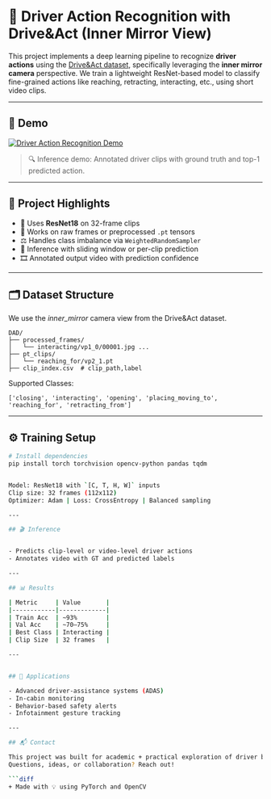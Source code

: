 # 🚗 Driver Action Recognition with Drive&Act (Inner Mirror View)

This project implements a deep learning pipeline to recognize **driver actions** using the [Drive&Act dataset](https://www.driveandact.com/), specifically leveraging the **inner mirror camera** perspective. We train a lightweight ResNet-based model to classify fine-grained actions like reaching, retracting, interacting, etc., using short video clips.

---

## 🎥 Demo

[![Driver Action Recognition Demo](https://img.youtube.com/vi/r7v8o_iFcyA/0.jpg)](https://www.youtube.com/shorts/r7v8o_iFcyA)

> 🔍 Inference demo: Annotated driver clips with ground truth and top-1 predicted action.

---

## 🧠 Project Highlights

- 🧾 Uses **ResNet18** on 32-frame clips
- 📼 Works on raw frames or preprocessed `.pt` tensors
- ⚖️ Handles class imbalance via `WeightedRandomSampler`
- 🧪 Inference with sliding window or per-clip prediction
- 🎞️ Annotated output video with prediction confidence

---

## 🗂 Dataset Structure

We use the *inner_mirror* camera view from the Drive&Act dataset.

```
DAD/
├── processed_frames/
│   └── interacting/vp1_0/00001.jpg ...
├── pt_clips/
│   └── reaching_for/vp2_1.pt
├── clip_index.csv  # clip_path,label
```

Supported Classes:
```
['closing', 'interacting', 'opening', 'placing_moving_to', 'reaching_for', 'retracting_from']
```

---

## ⚙️ Training Setup

```bash
# Install dependencies
pip install torch torchvision opencv-python pandas tqdm


Model: ResNet18 with `[C, T, H, W]` inputs  
Clip size: 32 frames (112x112)  
Optimizer: Adam | Loss: CrossEntropy | Balanced sampling

---

## 🎬 Inference


- Predicts clip-level or video-level driver actions  
- Annotates video with GT and predicted labels  

---

## 📊 Results

| Metric     | Value       |
|------------|-------------|
| Train Acc  | ~93%        |
| Val Acc    | ~70–75%     |
| Best Class | Interacting |
| Clip Size  | 32 frames   |

---


## 🧠 Applications

- Advanced driver-assistance systems (ADAS)
- In-cabin monitoring
- Behavior-based safety alerts
- Infotainment gesture tracking

---

## 📬 Contact

This project was built for academic + practical exploration of driver behavior.  
Questions, ideas, or collaboration? Reach out!

```diff
+ Made with 💡 using PyTorch and OpenCV
```

